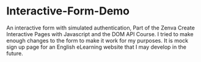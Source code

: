 # Interactive-Form-Demo
An interactive form with simulated authentication, Part of the Zenva Create Interactive Pages with Javascript and the DOM API Course. I tried to make enough changes to the form to make it work for my purposes. It is mock sign up page for an English eLearning website that I may develop in the future. 
